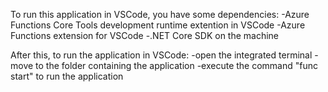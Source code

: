 To run this application in VSCode, you have some dependencies: 
	-Azure Functions Core Tools development runtime extention in VSCode 
	-Azure Functions extension for VSCode 
	-.NET Core SDK on the machine

After this, to run the application in VSCode: 
	-open the integrated terminal 
	-move to the folder containing the application 
	-execute the command "func start" to run the application
